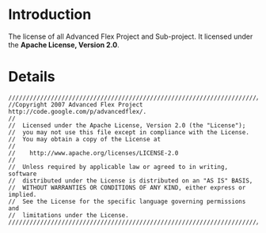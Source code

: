 # Introduction #

The license of all Advanced Flex Project and Sub-project.
It licensed under the **Apache License, Version 2.0**.

# Details #
```
/////////////////////////////////////////////////////////////////////////////
//Copyright 2007 Advanced Flex Project http://code.google.com/p/advancedflex/. 
//
//  Licensed under the Apache License, Version 2.0 (the "License");
//  you may not use this file except in compliance with the License.
//  You may obtain a copy of the License at
//
//    http://www.apache.org/licenses/LICENSE-2.0
//
//  Unless required by applicable law or agreed to in writing, software
//  distributed under the License is distributed on an "AS IS" BASIS,
//  WITHOUT WARRANTIES OR CONDITIONS OF ANY KIND, either express or implied.
//  See the License for the specific language governing permissions and
//  limitations under the License.
/////////////////////////////////////////////////////////////////////////////
```